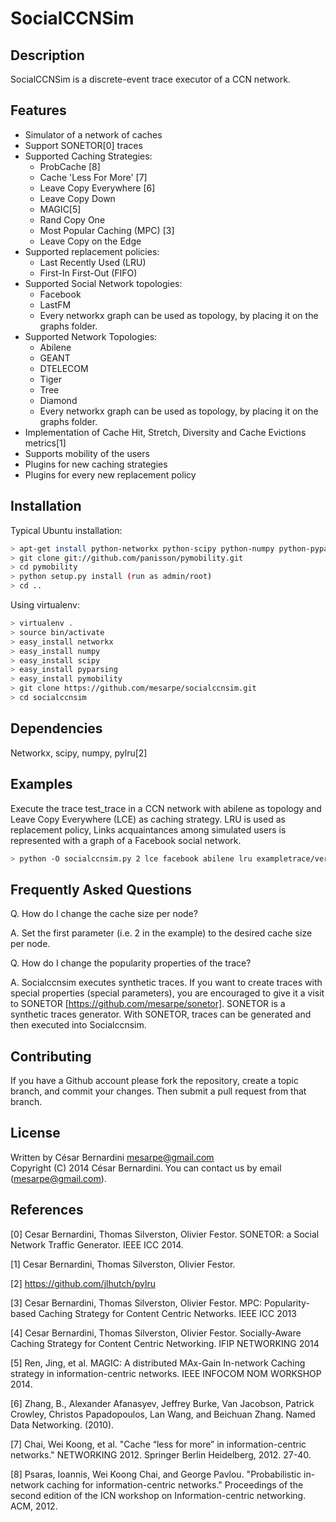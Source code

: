 SocialCCNSim
============

Description
-----------
SocialCCNSim is a discrete-event trace executor of a CCN network.

Features
--------
 * Simulator of a network of caches
 * Support SONETOR[0] traces
 * Supported Caching Strategies:
    * ProbCache [8]
    * Cache 'Less For More' [7]
    * Leave Copy Everywhere [6]
    * Leave Copy Down
    * MAGIC[5]
    * Rand Copy One
    * Most Popular Caching (MPC) [3]
    * Leave Copy on the Edge
 * Supported replacement policies:
    * Last Recently Used (LRU)
    * First-In First-Out (FIFO)
 * Supported Social Network topologies:
    * Facebook
    * LastFM
    * Every networkx graph can be used as topology, by placing it on the graphs folder.
 * Supported Network Topologies:
    * Abilene
    * GEANT
    * DTELECOM
    * Tiger
    * Tree
    * Diamond
    * Every networkx graph can be used as topology, by placing it on the graphs folder.
 * Implementation of Cache Hit, Stretch, Diversity and Cache Evictions metrics[1]
 * Supports mobility of the users
 * Plugins for new caching strategies
 * Plugins for every new replacement policy

Installation
------------

Typical Ubuntu installation:
```bash
> apt-get install python-networkx python-scipy python-numpy python-pyparsing
> git clone git://github.com/panisson/pymobility.git
> cd pymobility
> python setup.py install (run as admin/root)
> cd ..
```

Using virtualenv:
```bash
> virtualenv .
> source bin/activate
> easy_install networkx
> easy_install numpy
> easy_install scipy
> easy_install pyparsing
> easy_install pymobility
> git clone https://github.com/mesarpe/socialccnsim.git
> cd socialccnsim
```

Dependencies
------------
Networkx, scipy, numpy, pylru[2]

Examples
--------

Execute the trace test_trace in a CCN network with abilene as topology and Leave Copy Everywhere (LCE) as caching strategy.
LRU is used as replacement policy,
Links acquaintances among simulated users is represented with a graph of a Facebook social network.
```bash
> python -O socialccnsim.py 2 lce facebook abilene lru exampletrace/verysmall
```

Frequently Asked Questions
--------------------------
Q. How do I change the cache size per node?

A. Set the first parameter (i.e. 2 in the example) to the desired cache size per node.

Q. How do I change the popularity properties of the trace?

A. Socialccnsim executes synthetic traces. If you want to create traces with special properties (special parameters), you are encouraged to give it a visit to SONETOR [https://github.com/mesarpe/sonetor]. SONETOR is a synthetic traces generator. With SONETOR, traces can be generated and then executed into Socialccnsim.

Contributing
------------
If you have a Github account please fork the repository,
create a topic branch, and commit your changes.
Then submit a pull request from that branch.

License
-------
Written by César Bernardini <mesarpe@gmail.com>  
Copyright (C) 2014 César Bernardini.
You can contact us by email (mesarpe@gmail.com).  

References
----------
[0] Cesar Bernardini, Thomas Silverston, Olivier Festor. SONETOR: a Social Network Traffic Generator. IEEE ICC 2014.

[1] Cesar Bernardini, Thomas Silverston, Olivier Festor. 

[2] https://github.com/jlhutch/pylru

[3] Cesar Bernardini, Thomas Silverston, Olivier Festor. MPC: Popularity-based Caching Strategy for Content Centric Networks. IEEE ICC 2013

[4] Cesar Bernardini, Thomas Silverston, Olivier Festor. Socially-Aware Caching Strategy for Content Centric Networking. IFIP NETWORKING 2014

[5] Ren, Jing, et al. MAGIC: A distributed MAx-Gain In-network Caching strategy in information-centric networks. IEEE INFOCOM NOM WORKSHOP 2014.

[6] Zhang, B., Alexander Afanasyev, Jeffrey Burke, Van Jacobson, Patrick Crowley, Christos Papadopoulos, Lan Wang, and Beichuan Zhang. Named Data Networking. (2010).

[7] Chai, Wei Koong, et al. "Cache “less for more” in information-centric networks." NETWORKING 2012. Springer Berlin Heidelberg, 2012. 27-40.

[8] Psaras, Ioannis, Wei Koong Chai, and George Pavlou. "Probabilistic in-network caching for information-centric networks." Proceedings of the second edition of the ICN workshop on Information-centric networking. ACM, 2012.

